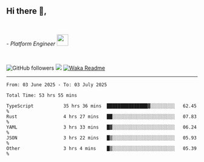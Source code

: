 <h2>Hi there  👋,</h2> </br>

<p><em>- Platform Engineer <img src="https://media.giphy.com/media/WUlplcMpOCEmTGBtBW/giphy.gif" width="30"> 
</em></p></br>


<!--[![Linkedin: prandogabriel](https://img.shields.io/badge/-prandogabriel-blue?style=flat-square&logo=Linkedin&logoColor=white&link=https://www.linkedin.com/in/prandogabriel/)](https://www.linkedin.com/in/prandogabriel)-->
![GitHub followers](https://img.shields.io/github/followers/prandogabriel?label=Follow&style=social)
![](https://komarev.com/ghpvc/?username=prandogabriel)
[![Waka Readme](https://github.com/prandogabriel/prandogabriel/actions/workflows/update-stats.yml.yml/badge.svg)](https://github.com/prandogabriel/prandogabriel/actions/workflows/update-stats.yml.yml)

---

<!--START_SECTION:waka-->

```golang
From: 03 June 2025 - To: 03 July 2025

Total Time: 53 hrs 55 mins

TypeScript           35 hrs 36 mins  ███████████████▓░░░░░░░░░   62.45 %
Rust                 4 hrs 27 mins   ██░░░░░░░░░░░░░░░░░░░░░░░   07.83 %
YAML                 3 hrs 33 mins   █▓░░░░░░░░░░░░░░░░░░░░░░░   06.24 %
JSON                 3 hrs 22 mins   █▒░░░░░░░░░░░░░░░░░░░░░░░   05.93 %
Other                3 hrs 4 mins    █▒░░░░░░░░░░░░░░░░░░░░░░░   05.39 %
```

<!--END_SECTION:waka-->
